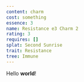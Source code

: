```yaml
---
content: charm
cost: something
essence: 3
name: Resistance e3 Charm 2
rating: 3
requires: []
splat: Second Sunrise
trait: Resistance
tree: Immune
---
```


Hello **world**!
